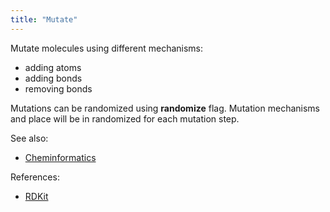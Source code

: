 ```yaml
---
title: "Mutate"
---
```


Mutate molecules using different mechanisms:

* adding atoms
* adding bonds
* removing bonds

Mutations can be randomized using **randomize** flag. Mutation mechanisms and place will be in randomized for each
mutation step.

See also:

* [Cheminformatics](../chem.md)

References:

* [RDKit](https://www.rdkit.org/)
